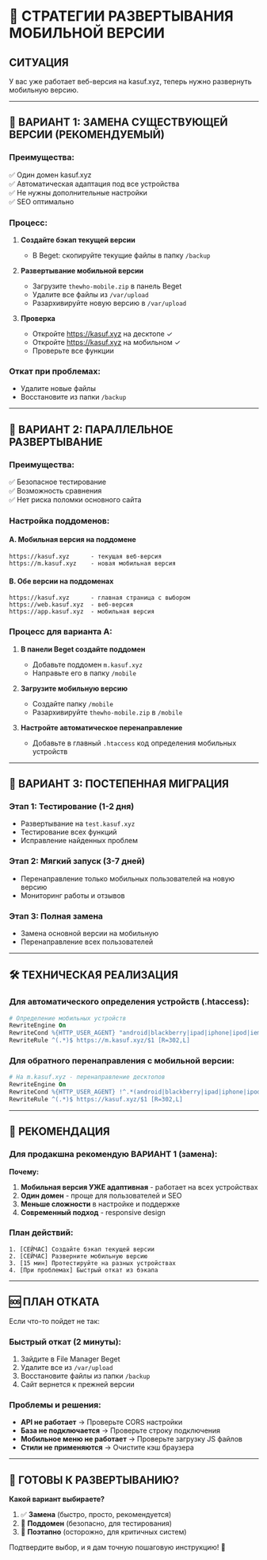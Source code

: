 # 🚀 СТРАТЕГИИ РАЗВЕРТЫВАНИЯ МОБИЛЬНОЙ ВЕРСИИ

## СИТУАЦИЯ
У вас уже работает веб-версия на kasuf.xyz, теперь нужно развернуть мобильную версию.

---

## 🎯 ВАРИАНТ 1: ЗАМЕНА СУЩЕСТВУЮЩЕЙ ВЕРСИИ (РЕКОМЕНДУЕМЫЙ)

### Преимущества:
✅ Один домен kasuf.xyz  
✅ Автоматическая адаптация под все устройства  
✅ Не нужны дополнительные настройки  
✅ SEO оптимально  

### Процесс:
1. **Создайте бэкап текущей версии**
   - В Beget: скопируйте текущие файлы в папку `/backup`
   
2. **Развертывание мобильной версии**
   - Загрузите `thewho-mobile.zip` в панель Beget
   - Удалите все файлы из `/var/upload` 
   - Разархивируйте новую версию в `/var/upload`
   
3. **Проверка**
   - Откройте https://kasuf.xyz на десктопе ✓
   - Откройте https://kasuf.xyz на мобильном ✓
   - Проверьте все функции

### Откат при проблемах:
- Удалите новые файлы
- Восстановите из папки `/backup`

---

## 📱 ВАРИАНТ 2: ПАРАЛЛЕЛЬНОЕ РАЗВЕРТЫВАНИЕ

### Преимущества:
✅ Безопасное тестирование  
✅ Возможность сравнения  
✅ Нет риска поломки основного сайта  

### Настройка поддоменов:

#### A. Мобильная версия на поддомене
```
https://kasuf.xyz      - текущая веб-версия
https://m.kasuf.xyz    - новая мобильная версия
```

#### B. Обе версии на поддоменах
```
https://kasuf.xyz      - главная страница с выбором
https://web.kasuf.xyz  - веб-версия  
https://app.kasuf.xyz  - мобильная версия
```

### Процесс для варианта A:
1. **В панели Beget создайте поддомен**
   - Добавьте поддомен `m.kasuf.xyz`
   - Направьте его в папку `/mobile`

2. **Загрузите мобильную версию**
   - Создайте папку `/mobile`
   - Разархивируйте `thewho-mobile.zip` в `/mobile`

3. **Настройте автоматическое перенаправление**
   - Добавьте в главный `.htaccess` код определения мобильных устройств

---

## 🔄 ВАРИАНТ 3: ПОСТЕПЕННАЯ МИГРАЦИЯ

### Этап 1: Тестирование (1-2 дня)
- Развертывание на `test.kasuf.xyz`
- Тестирование всех функций
- Исправление найденных проблем

### Этап 2: Мягкий запуск (3-7 дней)  
- Перенаправление только мобильных пользователей на новую версию
- Мониторинг работы и отзывов

### Этап 3: Полная замена
- Замена основной версии на мобильную
- Перенаправление всех пользователей

---

## 🛠️ ТЕХНИЧЕСКАЯ РЕАЛИЗАЦИЯ

### Для автоматического определения устройств (.htaccess):
```apache
# Определение мобильных устройств
RewriteEngine On
RewriteCond %{HTTP_USER_AGENT} "android|blackberry|ipad|iphone|ipod|iemobile|opera mobile|palmos|webos|googlebot-mobile" [NC]
RewriteRule ^(.*)$ https://m.kasuf.xyz/$1 [R=302,L]
```

### Для обратного перенаправления с мобильной версии:
```apache
# На m.kasuf.xyz - перенаправление десктопов
RewriteEngine On  
RewriteCond %{HTTP_USER_AGENT} !^.*(android|blackberry|ipad|iphone|ipod|iemobile|opera mobile|palmos|webos).*$ [NC]
RewriteRule ^(.*)$ https://kasuf.xyz/$1 [R=302,L]
```

---

## 🎯 РЕКОМЕНДАЦИЯ

### Для продакшна рекомендую **ВАРИАНТ 1** (замена):

**Почему:**
1. **Мобильная версия УЖЕ адаптивная** - работает на всех устройствах
2. **Один домен** - проще для пользователей и SEO
3. **Меньше сложности** в настройке и поддержке
4. **Современный подход** - responsive design

### План действий:
```
1. [СЕЙЧАС] Создайте бэкап текущей версии
2. [СЕЙЧАС] Разверните мобильную версию  
3. [15 мин] Протестируйте на разных устройствах
4. [При проблемах] Быстрый откат из бэкапа
```

---

## 🆘 ПЛАН ОТКАТА

Если что-то пойдет не так:

### Быстрый откат (2 минуты):
1. Зайдите в File Manager Beget
2. Удалите все из `/var/upload`  
3. Восстановите файлы из папки `/backup`
4. Сайт вернется к прежней версии

### Проблемы и решения:
- **API не работает** → Проверьте CORS настройки
- **База не подключается** → Проверьте строку подключения  
- **Мобильное меню не работает** → Проверьте загрузку JS файлов
- **Стили не применяются** → Очистите кэш браузера

---

## 🚀 ГОТОВЫ К РАЗВЕРТЫВАНИЮ?

**Какой вариант выбираете?**
1. ✅ **Замена** (быстро, просто, рекомендуется)
2. 📱 **Поддомен** (безопасно, для тестирования)  
3. 🔄 **Поэтапно** (осторожно, для критичных систем)

Подтвердите выбор, и я дам точную пошаговую инструкцию! 🎯

